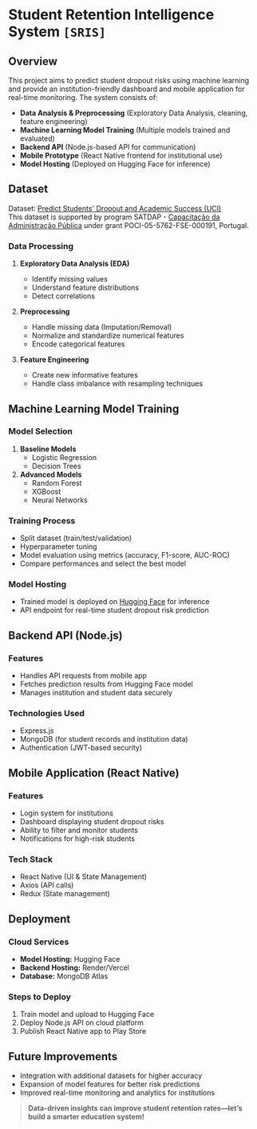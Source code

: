 # Student Retention Intelligence System `[SRIS]`

## Overview
This project aims to predict student dropout risks using machine learning and provide an institution-friendly dashboard and mobile application for real-time monitoring. The system consists of:

- **Data Analysis & Preprocessing** (Exploratory Data Analysis, cleaning, feature engineering)
- **Machine Learning Model Training** (Multiple models trained and evaluated)
- **Backend API** (Node.js-based API for communication)
- **Mobile Prototype** (React Native frontend for institutional use)
- **Model Hosting** (Deployed on Hugging Face for inference)

## Dataset
Dataset: [Predict Students' Dropout and Academic Success (UCI)](https://archive.ics.uci.edu/dataset/697/predict+students+dropout+and+academic+success)  
This dataset is supported by program SATDAP - [Capacitação da Administração Pública](https://www.enap.gov.br/pt/) under grant POCI-05-5762-FSE-000191, Portugal.

### Data Processing
1. **Exploratory Data Analysis (EDA)**
   - Identify missing values
   - Understand feature distributions
   - Detect correlations

2. **Preprocessing**
   - Handle missing data (Imputation/Removal)
   - Normalize and standardize numerical features
   - Encode categorical features

3. **Feature Engineering**
   - Create new informative features
   - Handle class imbalance with resampling techniques

## Machine Learning Model Training
### Model Selection
1. **Baseline Models**
   - Logistic Regression
   - Decision Trees
2. **Advanced Models**
   - Random Forest
   - XGBoost
   - Neural Networks

### Training Process
- Split dataset (train/test/validation)
- Hyperparameter tuning
- Model evaluation using metrics (accuracy, F1-score, AUC-ROC)
- Compare performances and select the best model

### Model Hosting
- Trained model is deployed on [Hugging Face](https://huggingface.co/) for inference
- API endpoint for real-time student dropout risk prediction

## Backend API (Node.js)
### Features
- Handles API requests from mobile app
- Fetches prediction results from Hugging Face model
- Manages institution and student data securely

### Technologies Used
- Express.js
- MongoDB (for student records and institution data)
- Authentication (JWT-based security)

## Mobile Application (React Native)
### Features
- Login system for institutions
- Dashboard displaying student dropout risks
- Ability to filter and monitor students
- Notifications for high-risk students

### Tech Stack
- React Native (UI & State Management)
- Axios (API calls)
- Redux (State management)

## Deployment
### Cloud Services
- **Model Hosting:** Hugging Face
- **Backend Hosting:** Render/Vercel
- **Database:** MongoDB Atlas

### Steps to Deploy
1. Train model and upload to Hugging Face
2. Deploy Node.js API on cloud platform
3. Publish React Native app to Play Store

## Future Improvements
- Integration with additional datasets for higher accuracy
- Expansion of model features for better risk predictions
- Improved real-time monitoring and analytics for institutions

> **Data-driven insights can improve student retention rates—let’s build a smarter education system!**
